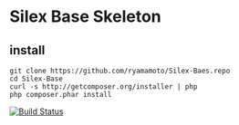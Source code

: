 Silex Base Skeleton
==============

## install

    git clone https://github.com/ryamamoto/Silex-Baes.repo
    cd Silex-Base
    curl -s http://getcomposer.org/installer | php
    php composer.phar install

[![Build Status](https://travis-ci.org/ryamamoto/Silex-Base.svg?branch=master)](https://travis-ci.org/ryamamoto/Silex-Base)